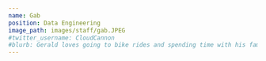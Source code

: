 ```yaml
---
name: Gab
position: Data Engineering
image_path: images/staff/gab.JPEG
#twitter_username: CloudCannon
#blurb: Gerald loves going to bike rides and spending time with his family.
---
```

